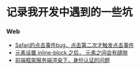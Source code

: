 # 记录我开发中遇到的一些坑

### Web

- [Safari的点击事件bug，点击第二次才触发点击事件](https://github.com/axetroy/stackoverflow/issues/1)
- [元素设置 inline-block 之后， 元素之间会有缝隙](https://github.com/axetroy/stackoverflow/issues/2)
- [前端框架服务端渲染下，身份认证的问题](https://github.com/axetroy/stackoverflow/issues/3)
